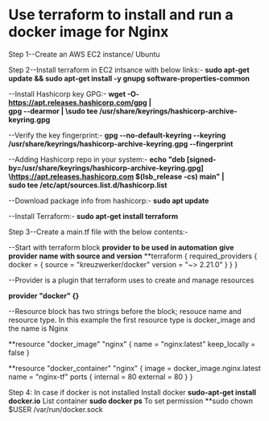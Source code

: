 # Use terraform to install and run a docker image for Nginx

Step 1--Create an AWS EC2 instance/ Ubuntu

Step 2--Install terraform in EC2 intsance with below links:-
**sudo apt-get update && sudo apt-get install -y gnupg software-properties-common**

--Install Hashicorp key GPG:-
**wget -O- https://apt.releases.hashicorp.com/gpg | \
  gpg --dearmor | \sudo tee /usr/share/keyrings/hashicorp-archive-keyring.gpg**

--Verify the key fingerprint:-
**gpg --no-default-keyring \--keyring /usr/share/keyrings/hashicorp-archive-keyring.gpg \--fingerprint**

--Adding Hashicorp repo in your system:-
**echo "deb [signed-by=/usr/share/keyrings/hashicorp-archive-keyring.gpg] \https://apt.releases.hashicorp.com $(lsb_release -cs) main" | \
  sudo tee /etc/apt/sources.list.d/hashicorp.list**

--Download package info from hashicorp:-
**sudo apt update**

--Install Terraform:-
**sudo apt-get install terraform**


Step 3--Create a main.tf file with the below contents:-

--Start with terraform block **provider to be used in automation** **give provider name with source and version**
**terraform {
       required_providers {
       docker = {
       source = "kreuzwerker/docker"
       version = "~> 2.21.0"
}
}
}

--Provider is a plugin that terraform uses to create and manage resources

**provider "docker" {}**

--Resource block has two strings before the block; resouce name and resource type. In this example the first resource type is docker_image and the name is Nginx

**resource "docker_image" "nginx" {
name           = "nginx:latest"
keep_locally = false
}

**resource "docker_container" "nginx" {
image = docker_image.nginx.latest
name = "nginx-tf"
ports {
       internal = 80
       external = 80
}
}

Step 4: In case if docker is not installed 
        Install docker **sudo-apt-get install docker.io**
        List container **sudo docker ps**
        To set permission **sudo chown $USER /var/run/docker.sock
